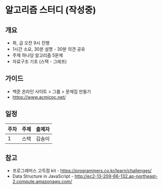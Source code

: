 # 알고리즘 스터디 (작성중)

## 개요
- 화, 금 오전 9시 진행
- 1시간 소요, 30분 설명 - 30분 의견 공유
- 주제 하나당 알고리즘 5문제
- 자료구조 기초 (스택 - 그래프)

## 가이드
- 백준 온라인 사이트 > 그룹 > 문제집 만들기
- https://www.acmicpc.net/

## 일정
|주차|주제|출제자|
|---|---|---|
|1|스택|김송이|

## 참고
- 프로그래머스 고득점 kit - https://programmers.co.kr/learn/challenges/
- Data Structure in JavaScript - http://ec2-13-209-66-132.ap-northeast-2.compute.amazonaws.com/
